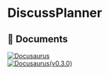 # DiscussPlanner
<!--
## Hi there 👋
-->
## 📖 Documents
[![Docusaurus](https://img.shields.io/badge/Docusaurus-latest-2E8555?style=for-the-badge&logo=docusaurus&logoColor=white)](https://discussplanner.netlify.app/)  
[![Docusaurus(v0.3.0)](https://img.shields.io/badge/Docusaurus-Dev.0.3.0-ff33ff?style=for-the-badge&logo=docusaurus&logoColor=white)](https://development-0-3-0--discussplanner.netlify.app/)


<!--

**Here are some ideas to get you started:**

🙋‍♀️ A short introduction - what is your organization all about?
🌈 Contribution guidelines - how can the community get involved?
👩‍💻 Useful resources - where can the community find your docs? Is there anything else the community should know?
🍿 Fun facts - what does your team eat for breakfast?
🧙 Remember, you can do mighty things with the power of [Markdown](https://docs.github.com/github/writing-on-github/getting-started-with-writing-and-formatting-on-github/basic-writing-and-formatting-syntax)
-->

